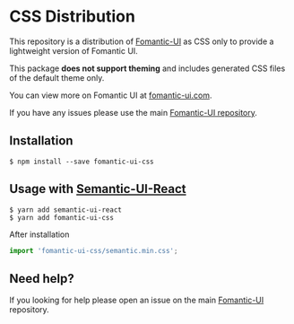 # CSS  Distribution

This repository is a distribution of [Fomantic-UI](https://fomantic-ui.com) as CSS only to provide a lightweight version of Fomantic UI.

This package **does not support theming** and includes generated CSS files of the default theme only.

You can view more on Fomantic UI at [fomantic-ui.com](https://fomantic-ui.com).

If you have any issues please use the main [Fomantic-UI repository](https://github.com/fomantic/Fomantic-UI).

## Installation

```console
$ npm install --save fomantic-ui-css
``` 

## Usage with [Semantic-UI-React](https://github.com/Semantic-Org/Semantic-UI-React)

```console
$ yarn add semantic-ui-react
$ yarn add fomantic-ui-css
```

After installation
```javascript
import 'fomantic-ui-css/semantic.min.css';
```

## Need help?

If you looking for help please open an issue on the main [Fomantic-UI](https://github.com/fomantic/Fomantic-UI) repository.
